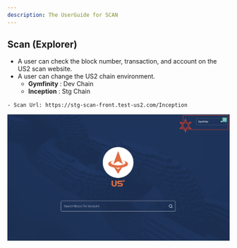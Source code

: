 ```yaml
---
description: The UserGuide for SCAN
---
```


## Scan (Explorer)
- A user can check the block number, transaction, and account on the US2 scan website.
- A user can change the US2 chain environment.
    - **Gymfinity** : Dev Chain
    - **Inception** : Stg Chain

```
- Scan Url: https://stg-scan-front.test-us2.com/Inception
```

![Scan](../resources/image/scan.png)
